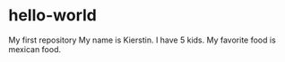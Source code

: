 # hello-world
My first repository
My name is Kierstin. I have 5 kids.
My favorite food is mexican food.

